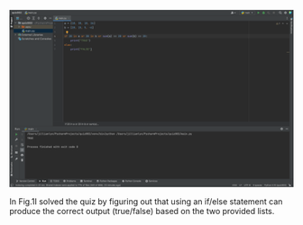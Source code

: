 ![Solution to quiz 2](quiz002.png)

In Fig.1I solved the quiz by figuring out that using an if/else statement can produce the correct output (true/false) based on the two provided lists.
